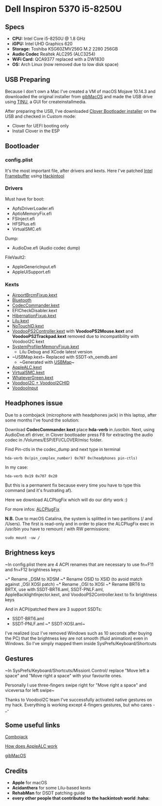 # Dell Inspiron 5370 i5-8250U

## Specs
* **CPU:** Intel Core i5-8250U @ 1.8 GHz
* **iGPU:** Intel UHD Graphics 620
* **Storage:** Toshiba KSG60ZMV256G M.2 2280 256GB
* **Audio Codec** Realtek ALC295 (ALC3254)
* **WiFi Card:** QCA9377 replaced with a DW1830
* **OS:** Arch Linux (now removed due to low disk space)


## USB Preparing

Because I don't own a Mac I've created a VM of macOS Mojave 10.14.3 and downloaded the original installer from [gibMacOS](https://github.com/corpnewt/gibMacOS) and made the USB drive using [TINU](https://github.com/ITzTravelInTime/TINU/), a GUI for createinstallmedia.

After preparing the USB, I've downloaded [Clover Bootloader installer](https://github.com/Dids/clover-builder/releases/latest) on the USB and checked in Custom mode:

* Clover for UEFI booting only
* Install Clover in the ESP

## Bootloader

### config.plist

It's the most important file, after drivers and kexts.
Here I've patched [Intel Framebuffer](https://www.tonymacx86.com/threads/guide-intel-framebuffer-patching-using-whatevergreen.256490/) using [Hackintool](https://www.tonymacx86.com/threads/release-hackintool-v2-8-3.254559/)

### Drivers

Must have for boot:

* ApfsDriverLoader.efi
* AptioMemoryFix.efi
* FSInject.efi
* HFSPlus.efi
* VirtualSMC.efi

Dump:

* AudioDxe.efi (Audio codec dump)

FileVault2:

* AppleGenericInput.efi
* AppleUiSupport.efi

### Kexts

* [AirportBrcmFixup.kext](https://github.com/acidanthera/AirportBrcmFixup/releases/latest)
* [Bluetooth](https://github.com/headkaze/OS-X-BrcmPatchRAM/releases)
* [CodecCommander.kext](https://bitbucket.org/RehabMan/os-x-eapd-codec-commander/downloads/)
* EFICheckDisabler.kext
* [HibernationFixup.kext](https://github.com/acidanthera/HibernationFixup/releases/latest)
* [Lilu.kext](https://github.com/acidanthera/Lilu/releases/latest)
* [NoTouchID.kext](https://github.com/al3xtjames/NoTouchID/releases/latest)
* [VoodooPS2Controller.kext](https://github.com/acidanthera/VoodooPS2/releases/latest) with **VoodooPS2Mouse.kext** and **VoodooPS2Trackpad.kext** removed due to incompatibility with VoodooI2C kext
* [SystemProfilerMemoryFixup.kext](https://github.com/Goldfish64/SystemProfilerMemoryFixup)
 	* Lilu Debug and XCode latest version
* ~USBMap.kext~ Replaced with SSDT-xh_oemdb.aml
	* ~Generated with [USBMap](https://github.com/corpnewt/USBMap)~ 	
* [AppleALC.kext](https://github.com/acidanthera/AppleALC/releases/latest)
* [VirtualSMC.kext](https://github.com/acidanthera/VirtualSMC/releases/latest)
* [WhateverGreen.kext](https://github.com/acidanthera/WhateverGreen/releases)
* [VoodooI2C + VoodooI2CHID](https://github.com/alexandred/VoodooI2C/releases/latest)
* [VoodooInput](https://github.com/acidanthera/VoodooInput/releases/latest)

## Headphones issue

Due to a combojack (microphone with headphones jack) in this laptop, after some months I've found the solution:

Download **CodecCommander.kext** place **hda-verb** in */usr/bin*. Next, using AudioDxe.efi driver, in Clover bootloader press F8 for extracting the audio codec in /Volumes/ESP/EFI/CLOVER/misc folder. 

Find Pin-ctls in the codec_dump and next type in terminal

`hda-verb 0x(pin_complex_number) 0x707 0x(headphones pin-ctls)
`

In my case:

`hda-verb 0x19 0x707 0x20
`

But this is a permanent fix because every time you have to type this command (and it's frustrating af).

Here we download ALCPlugFix which will do our dirty work :)

For more infos: [ALCPlugFix](https://osxlatitude.com/forums/topic/11316-how-to-fix-static-noisedistortioncrackling-sound-and-combo-jack-on-laptops/)

**N.B.** Due to macOS Catalina, the system is splitted in two partitions (/ and /Users). The first is read-only and in order to place the ALCPlugFix exec in /usr/bin you have to remount / with RW permissions:

`sudo mount -uw /`

## Brightness keys

~In config.plist there are 4 ACPI renames that are necessary to use fn+F11 and fn+F12 brightness keys:

~* Rename _DSM to XDSM
~* Rename OSID to XSID (to avoid match against _OSI XOSI patch)
~* Rename _OSI to XOSI
~* Rename BRT6 to BRTX, use with SSDT-BRT6.aml, SSDT-PNLF.aml, AppleBacklightInjector.kext, and VoodooPS2Controller.kext to fix brightness keys

And in ACPI/patched there are 3 support SSDTs:

* SSDT-BRT6.aml
* SSDT-PNLF.aml
~* SSDT-XOSI.aml~

I've realized (cuz I've removed Windows such as 10 seconds after buying the PC) that the brightness key are not smooth (fluid animation) even in Windows. So I've simply mapped them inside SysPrefs/Keyboard/Shortcuts 

## Gestures

~In SysPrefs/Keyboard/Shortcuts/Mission\ Control/ replace "Move left a space" and "Move right a space" with your favourite ones.

Personally I use three-fingers swipe right for "Move right a space" and viceversa for left swipe~

Thanks to VoodooI2C team I've successfully activated native gestures on my hack. Everything is working except 4-fingers gestures, but who cares -_- 

## Some useful links

[Combojack](https://osxlatitude.com/forums/topic/11316-how-to-fix-static-noisedistortioncrackling-sound-and-combo-jack-on-laptops/)

[How does AppleALC work](https://osxlatitude.com/forums/topic/1946-complete-applehda-patching-guide/)

[gibMacOS](https://github.com/corpnewt/gibMacOS)

## Credits

* **Apple** for macOS
* **Acidanthera** for some Lilu-based kexts
* **RehabMan** for DSDT patching guide
* **every other people that contributed to the hackintosh world :haha:**




